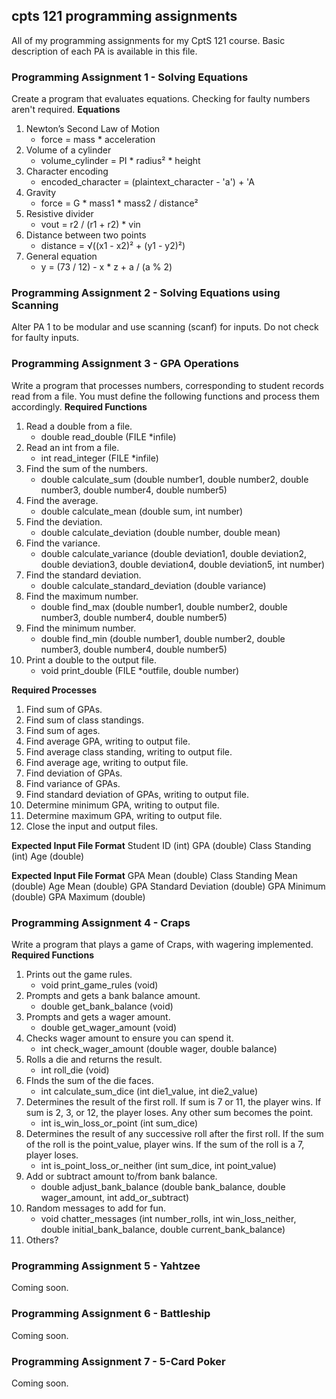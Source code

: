 ## cpts 121 programming assignments
All of my programming assignments for my CptS 121 course. Basic description of each PA is available in this file.

### Programming Assignment 1 - Solving Equations
Create a program that evaluates equations. Checking for faulty numbers aren't required.
**Equations**
1. Newton’s Second Law of Motion
    - force = mass * acceleration
3. Volume of a cylinder
    - volume_cylinder = PI * radius² * height
5. Character encoding
    - encoded_character = (plaintext_character - 'a') + 'A
8. Gravity
    - force = G * mass1 * mass2 / distance²
10. Resistive divider
    - vout = r2 / (r1 + r2) * vin
12. Distance between two points
    - distance = √((x1 - x2)² + (y1 - y2)²)
14. General equation
    - y = (73 / 12) - x * z + a / (a % 2)

### Programming Assignment 2 - Solving Equations using Scanning
Alter PA 1 to be modular and use scanning (scanf) for inputs. Do not check for faulty inputs.

### Programming Assignment 3 - GPA Operations
Write a program that processes numbers, corresponding to student records read from a file. You must define the following functions and process them accordingly.
**Required Functions**
1. Read a double from a file.
    - double read_double (FILE *infile)
2. Read an int from a file.
    - int read_integer (FILE *infile)
3. Find the sum of the numbers.
    - double calculate_sum (double number1, double number2, double number3, double number4, double number5)
4. Find the average.
    - double calculate_mean (double sum, int number)
5. Find the deviation.
    - double calculate_deviation (double number, double mean)
6. Find the variance.
    - double calculate_variance (double deviation1, double deviation2, double deviation3, double deviation4, double deviation5, int number)
7. Find the standard deviation.
    - double calculate_standard_deviation (double variance)
8. Find the maximum number.
    - double find_max (double number1, double number2, double number3, double number4, double number5)
9. Find the minimum number.
    - double find_min (double number1, double number2, double number3, double number4, double number5)
10. Print a double to the output file.
    - void print_double (FILE *outfile, double number)

**Required Processes**
1. Find sum of GPAs.
2. Find sum of class standings.
3. Find sum of ages.
4. Find average GPA, writing to output file.
5. Find average class standing, writing to output file.
6. Find average age, writing to output file.
7. Find deviation of GPAs.
8. Find variance of GPAs.
9. Find standard deviation of GPAs, writing to output file.
10. Determine minimum GPA, writing to output file.
11. Determine maximum GPA, writing to output file.
12. Close the input and output files.

**Expected Input File Format**
Student ID (int)
GPA (double)
Class Standing (int)
Age (double)

**Expected Input File Format**
GPA Mean (double)
Class Standing Mean (double)
Age Mean (double)
GPA Standard Deviation (double)
GPA Minimum (double)
GPA Maximum (double)

### Programming Assignment 4 - Craps
Write a program that plays a game of Craps, with wagering implemented.
**Required Functions**
1. Prints out the game rules.
    - void print_game_rules (void)
2. Prompts and gets a bank balance amount.
    - double get_bank_balance (void)
3. Prompts and gets a wager amount.
    - double get_wager_amount (void)
4. Checks wager amount to ensure you can spend it.
    - int check_wager_amount (double wager, double balance)
5. Rolls a die and returns the result.
    - int roll_die (void)
6. FInds the sum of the die faces.
    - int calculate_sum_dice (int die1_value, int die2_value)
7. Determines the result of the first roll. If sum is 7 or 11, the player wins. If sum is 2, 3, or 12, the player loses. Any other sum becomes the point.
    - int is_win_loss_or_point (int sum_dice)
8. Determines the result of any successive roll after the first roll. If the sum of the roll is the point_value, player wins. If the sum of the roll is a 7, player loses.
    - int is_point_loss_or_neither (int sum_dice, int point_value)
9. Add or subtract amount to/from bank balance.
    -  double adjust_bank_balance (double bank_balance, double wager_amount, int add_or_subtract)
10. Random messages to add for fun.
    - void chatter_messages (int number_rolls, int win_loss_neither, double initial_bank_balance, double current_bank_balance)
11. Others?

### Programming Assignment 5 - Yahtzee
Coming soon.

### Programming Assignment 6 - Battleship
Coming soon.

### Programming Assignment 7 - 5-Card Poker
Coming soon.
